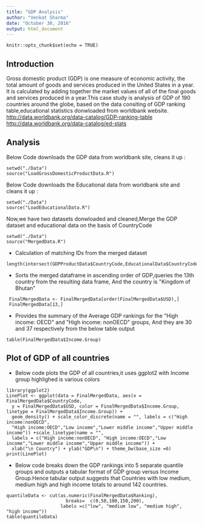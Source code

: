 ```yaml
---
title: "GDP Analysis"
author: "Venkat Sharma"
date: "October 30, 2016"
output: html_document
---
```


```{r setup, include=FALSE}
knitr::opts_chunk$set(echo = TRUE)
```

## Introduction

Gross domestic product (GDP) is one measure of economic activity, the total amount of goods and services produced in the United States in a year.  It is calculated by adding together the market values of all of the final goods and services produced in a year.This case study is analysis of GDP of 190 countries around the globe, based on the data consiting of GDP ranking table,educational statistics donwloaded from worldbank website.<br>
http://data.worldbank.org/data-catalog/GDP-ranking-table<br>
http://data.worldbank.org/data-catalog/ed-stats

## Analysis

Below Code downloads the GDP data from worldbank site, cleans it up :

```{r}
setwd("./Data")
source("LoadGrossDomesticProductData.R")
```


Below Code downloads the Educational data from worldbank site and cleans it up :
```{r}
setwd("./Data")
source("LoadEducationalData.R")
```

Now,we have two datasets donwloaded and cleaned,Merge the GDP dataset and educational data on the basis of CountryCode
```{r}
setwd("./Data")
source("MergedData.R")
```

* Calculation of matching IDs from the merged dataset
```{r}
length(intersect(GDPProductData$CountryCode,EducationalData$CountryCode))
```

* Sorts the merged dataframe in ascending order of GDP,queries the 13th country from the resulting data frame, And the country is "Kingdom of Bhutan"
```{r}
 FinalMergedData <- FinalMergedData[order(FinalMergedData$USD),]
 FinalMergedData[13,]
```

* Provides the summary of the Average GDP rankings for the "High income: OECD" and "High income: nonOECD" groups, And they are 30 and 37 respectively from the below table output

```{r}
table(FinalMergedData$Income.Group)
```



## Plot of GDP of all countries

* Below code plots the GDP of all countries,it uses ggplot2 with Income group highlighed is various colors

```{r}
library(ggplot2)
LinePlot <- ggplot(data = FinalMergedData, aes(x = FinalMergedData$CountryCode, 
  y = FinalMergedData$USD, color = FinalMergedData$Income.Group,  linetype = FinalMergedData$Income.Group)) + 
  geom_density() + scale_color_discrete(name = "", labels = c("High income:nonOECD", 
  "High income:OECD","Low income","Lower middle income","Upper middle income")) +scale_linetype(name = "", 
  labels = c("High income:nonOECD", "High income:OECD","Low income","Lower middle income","Upper middle income")) +
  xlab("\n Country") + ylab("GDP\n") + theme_bw(base_size =6)
print(LinePlot)
```

* Below code breaks down the GDP rankings into 5 separate quantile groups and outputs a tabular format of GDP group versus Income Group.Hence tabular output suggests that  Countries with low medium, medium high and high income totals to around 142 countries.
```{r}
quantileData <- cut(as.numeric(FinalMergedData$Ranking),
                      breaks=  c(0,50,100,150,200),
                    labels =c("low", "medium low", "medium high", "high income"))
table(quantileData)
```



